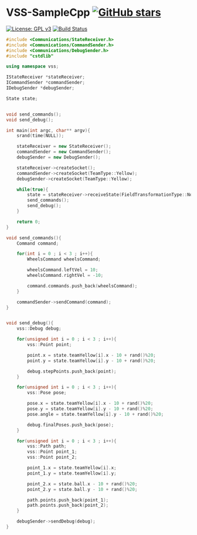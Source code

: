 # VSS-SampleCpp [![GitHub stars](https://img.shields.io/github/stars/VSS-SDK/VSS-SampleCpp.svg?style=social&label=Stars)](https://github.com/VSS-SDK/VSS-SampleCpp)

[![License: GPL v3](https://img.shields.io/badge/License-GPL%20v3-blue.svg)][gpl3]
[![Build Status](https://api.travis-ci.com/VSS-SDK/VSS-SampleCpp.svg?branch=master)][travis]

```cpp
#include <Communications/StateReceiver.h>
#include <Communications/CommandSender.h>
#include <Communications/DebugSender.h>
#include "cstdlib"

using namespace vss;

IStateReceiver *stateReceiver;
ICommandSender *commandSender;
IDebugSender *debugSender;

State state;


void send_commands();
void send_debug();

int main(int argc, char** argv){
    srand(time(NULL));

    stateReceiver = new StateReceiver();
    commandSender = new CommandSender();
    debugSender = new DebugSender();

    stateReceiver->createSocket();
    commandSender->createSocket(TeamType::Yellow);
    debugSender->createSocket(TeamType::Yellow);

    while(true){
        state = stateReceiver->receiveState(FieldTransformationType::None);
        send_commands();
        send_debug();
    }

    return 0;
}

void send_commands(){
    Command command;

    for(int i = 0 ; i < 3 ; i++){
        WheelsCommand wheelsCommand;

        wheelsCommand.leftVel = 10;
        wheelsCommand.rightVel = -10;

        command.commands.push_back(wheelsCommand);
    }

    commandSender->sendCommand(command);
}


void send_debug(){
    vss::Debug debug;

    for(unsigned int i = 0 ; i < 3 ; i++){
        vss::Point point;

        point.x = state.teamYellow[i].x - 10 + rand()%20;
        point.y = state.teamYellow[i].y - 10 + rand()%20;

        debug.stepPoints.push_back(point);
    }

    for(unsigned int i = 0 ; i < 3 ; i++){
        vss::Pose pose;

        pose.x = state.teamYellow[i].x - 10 + rand()%20;
        pose.y = state.teamYellow[i].y - 10 + rand()%20;
        pose.angle = state.teamYellow[i].y - 10 + rand()%20;

        debug.finalPoses.push_back(pose);
    }

    for(unsigned int i = 0 ; i < 3 ; i++){
        vss::Path path;
        vss::Point point_1;
        vss::Point point_2;

        point_1.x = state.teamYellow[i].x;
        point_1.y = state.teamYellow[i].y;

        point_2.x = state.ball.x - 10 + rand()%20;
        point_2.y = state.ball.y - 10 + rand()%20;

        path.points.push_back(point_1);
        path.points.push_back(point_2);
    }

    debugSender->sendDebug(debug);
}
```

[gpl3]: http://www.gnu.org/licenses/gpl-3.0/
[travis]: https://travis-ci.com/VSS-SDK/VSS-SampleCpp